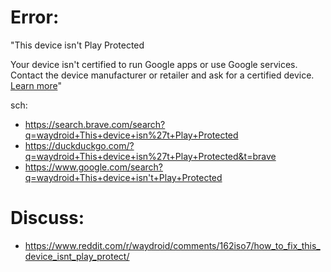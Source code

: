 # Error:
"This device isn't Play Protected

Your device isn't certified to run Google apps or use Google services. Contact the device manufacturer or retailer and ask for a certified device. [Learn more](https://support.google.com/android/answer/7165974?visit_id=638913387562800751-1984590837&p=pp_errors&rd=2)"

sch:
- https://search.brave.com/search?q=waydroid+This+device+isn%27t+Play+Protected
- https://duckduckgo.com/?q=waydroid+This+device+isn%27t+Play+Protected&t=brave
- https://www.google.com/search?q=waydroid+This+device+isn't+Play+Protected

# Discuss:
- https://www.reddit.com/r/waydroid/comments/162iso7/how_to_fix_this_device_isnt_play_protect/

